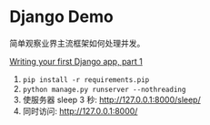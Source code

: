 # Django Demo

简单观察业界主流框架如何处理并发。

[Writing your first Django app, part 1](https://docs.djangoproject.com/en/2.1/intro/tutorial01/)

1. `pip install -r requirements.pip`
2. `python manage.py runserver --nothreading`
3. 使服务器 sleep 3 秒: <http://127.0.0.1:8000/sleep/>
4. 同时访问: <http://127.0.0.1:8000/>
